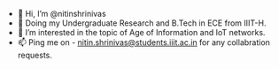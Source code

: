 - 👋 Hi, I’m @nitinshrinivas
- 🏫 Doing my Undergraduate Research and B.Tech in ECE from IIIT-H.
- 👀 I’m interested in the topic of Age of Information and IoT networks.
- 📫 Ping me on - nitin.shrinivas@students.iiit.ac.in for any collabration requests.

<!---
nitinshrinivas/nitinshrinivas is a ✨ special ✨ repository because its `README.md` (this file) appears on your GitHub profile.
You can click the Preview link to take a look at your changes.
--->
